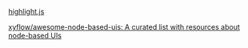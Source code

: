 
[highlight.js](https://highlightjs.org)

[xyflow/awesome-node-based-uis: A curated list with resources about node-based UIs](https://github.com/xyflow/awesome-node-based-uis)
